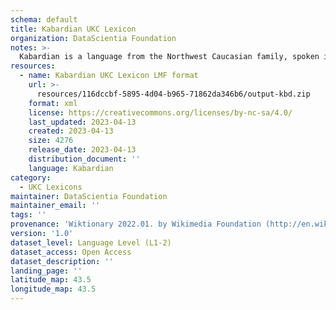 ```yaml
---
schema: default
title: Kabardian UKC Lexicon
organization: DataScientia Foundation
notes: >-
  Kabardian is a language from the Northwest Caucasian family, spoken in Eurasia. The UKC Lexicon of Kabardian is represented as a lexico-semantic network. It consists of words, word senses, synsets, as well as sense-level and synset-level relationships.
resources:
  - name: Kabardian UKC Lexicon LMF format
    url: >-
      resources/116dccbf-5895-4d04-b965-71862da346b6/output-kbd.zip
    format: xml
    license: https://creativecommons.org/licenses/by-nc-sa/4.0/
    last_updated: 2023-04-13
    created: 2023-04-13
    size: 4276
    release_date: 2023-04-13
    distribution_document: ''
    language: Kabardian
category:
  - UKC Lexicons
maintainer: DataScientia Foundation
maintainer_email: ''
tags: ''
provenance: 'Wiktionary 2022.01. by Wikimedia Foundation (http://en.wiktionary.org); CogNet 2.1 by Khuyagbaatar Batsuren, National University of Mongolia (http://cognet.ukc.disi.unitn.it); Princeton WordNet 2.1 by Princeton University (https://wordnet.princeton.edu)'
version: '1.0'
dataset_level: Language Level (L1-2)
dataset_access: Open Access
dataset_description: ''
landing_page: ''
latitude_map: 43.5
longitude_map: 43.5
---
```


